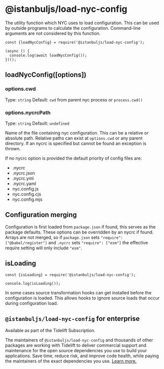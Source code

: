 <span class="citation" data-cites="istanbuljs/load-nyc-config">@istanbuljs/load-nyc-config</span>
=================================================================================================

The utility function which NYC uses to load configuration. This can be used by outside programs to calculate the configuration. Command-line arguments are not considered by this function.

    const {loadNycConfig} = require('@istanbuljs/load-nyc-config');

    (async () {
      console.log(await loadNycConfig());
    })();

loadNycConfig(\[options\])
--------------------------

### options.cwd

Type: `string` Default: `cwd` from parent nyc process or `process.cwd()`

### options.nycrcPath

Type: `string` Default: `undefined`

Name of the file containing nyc configuration. This can be a relative or absolute path. Relative paths can exist at `options.cwd` or any parent directory. If an nycrc is specified but cannot be found an exception is thrown.

If no nycrc option is provided the default priority of config files are:

-   .nycrc
-   .nycrc.json
-   .nycrc.yml
-   .nycrc.yaml
-   nyc.config.js
-   nyc.config.cjs
-   nyc.config.mjs

Configuration merging
---------------------

Configuration is first loaded from `package.json` if found, this serves as the package defaults. These options can be overridden by an nycrc if found. Arrays are not merged, so if `package.json` sets `"require": ["@babel/register"]` and `.nycrc` sets `"require": ["esm"]` the effective require setting will only include `"esm"`.

isLoading
---------

    const {isLoading} = require('@istanbuljs/load-nyc-config');

    console.log(isLoading());

In some cases source transformation hooks can get installed before the configuration is loaded. This allows hooks to ignore source loads that occur during configuration load.

`@istanbuljs/load-nyc-config` for enterprise
--------------------------------------------

Available as part of the Tidelift Subscription.

The maintainers of `@istanbuljs/load-nyc-config` and thousands of other packages are working with Tidelift to deliver commercial support and maintenance for the open source dependencies you use to build your applications. Save time, reduce risk, and improve code health, while paying the maintainers of the exact dependencies you use. [Learn more.](https://tidelift.com/subscription/pkg/npm-istanbuljs-load-nyc-config?utm_source=npm-istanbuljs-load-nyc-config&utm_medium=referral&utm_campaign=enterprise)
